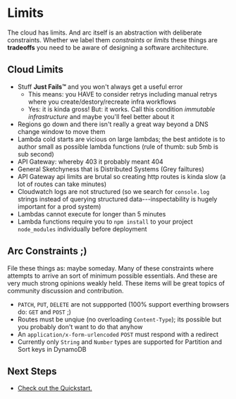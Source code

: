 # Limits

The cloud has limits. And arc itself is an abstraction with deliberate constraints. Whether we label them *constraints* or *limits* these things are **tradeoffs** you need to be aware of designing a software architecture.

## Cloud Limits

- Stuff **Just Fails™** and you won't always get a useful error 
  - This means: you HAVE to consider retrys including manual retrys where you create/destory/recreate infra workflows
  - Yes: it is kinda gross! But: it works. Call this condition *immutable infrastructure* and maybe you'll feel better about it
- Regions go down and there isn't really a great way beyond a DNS change window to move them
- Lambda cold starts are vicious on large lambdas; the best antidote is to author small as possible lambda functions (rule of thumb: sub 5mb is sub second)
- API Gateway: whereby 403 it probably meant 404
- General Sketchyness that is Distributed Systems (Grey failtures)
- API Gateway api limits are brutal so creating http routes is kinda slow (a lot of routes can take minutes)
- Cloudwatch logs are not structured (so we search for `console.log` strings instead of querying structured data---inspectability is hugely important for a prod system)
- Lambdas cannot execute for longer than 5 minutes 
- Lambda functions require you to `npm install` to your project `node_modules` individually before deployment

## Arc Constraints ;)

File these things as: maybe someday. Many of these constraints where attempts to arrive an sort of minimum possible essentials. And these are very much strong opinions weakly held. These items will be great topics of community discussion and contribution.

- `PATCH`, `PUT`, `DELETE` are not suppported (100% support everthing browsers do: `GET` and `POST` ;)
- Routes must be unqiue (no overloading `Content-Type`); its possible but you probably don't want to do that anyhow
- An `application/x-form-urlencoded` `POST` must respond with a redirect
- Currently only `String` and `Number` types are supported for Partition and Sort keys in DynamoDB
 
## Next Steps

- [Check out the Quickstart.](/quickstart)

